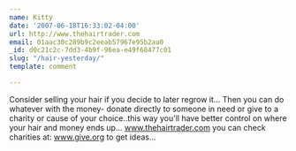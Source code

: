 ```yaml
---
name: Kitty
date: '2007-06-18T16:33:02-04:00'
url: http://www.thehairtrader.com
email: 01aac30c289b9c2eeab57967e95b2aa0
_id: d0c21c2c-7dd3-4b9f-96ea-e49f68477c01
slug: "/hair-yesterday/"
template: comment

---
```


Consider selling your hair if you decide to later regrow it... Then you can do
whatever with the money- donate directly to someone in need or give to a
charity or cause of your choice..this way you'll have better control on where
your hair and money ends up... www.thehairtrader.com you can check charities
at: www.give.org to get ideas...
